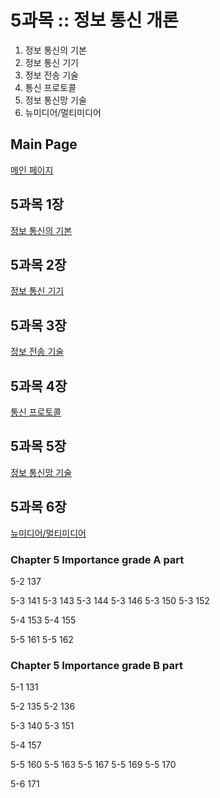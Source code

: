 # 5과목 :: 정보 통신 개론
1. 정보 통신의 기본
2. 정보 통신 기기
3. 정보 전송 기술
4. 통신 프로토콜
5. 정보 통신망 기술
6. 뉴미디어/멀티미디어


## Main Page
[메인 페이지](https://github.com/JuNijen/Industrial-Engineer-Information-Processing/wiki/0_Main-Page)

## 5과목 1장
[정보 통신의 기본](https://github.com/JuNijen/Industrial-Engineer-Information-Processing/wiki/5%EA%B3%BC%EB%AA%A9-1%EC%9E%A5---%EC%A0%95%EB%B3%B4-%ED%86%B5%EC%8B%A0%EC%9D%98-%EA%B8%B0%EB%B3%B8)

## 5과목 2장
[정보 통신 기기](https://github.com/JuNijen/Industrial-Engineer-Information-Processing/wiki/5%EA%B3%BC%EB%AA%A9-2%EC%9E%A5---%EC%A0%95%EB%B3%B4-%ED%86%B5%EC%8B%A0-%EA%B8%B0%EA%B8%B0)

## 5과목 3장
[정보 전송 기술](https://github.com/JuNijen/Industrial-Engineer-Information-Processing/wiki/5%EA%B3%BC%EB%AA%A9-3%EC%9E%A5---%EC%A0%95%EB%B3%B4-%EC%A0%84%EC%86%A1-%EA%B8%B0%EC%88%A0)

## 5과목 4장
[통신 프로토콜](https://github.com/JuNijen/Industrial-Engineer-Information-Processing/wiki/5%EA%B3%BC%EB%AA%A9-4%EC%9E%A5---%ED%86%B5%EC%8B%A0-%ED%94%84%EB%A1%9C%ED%86%A0%EC%BD%9C)

## 5과목 5장
[정보 통신망 기술](https://github.com/JuNijen/Industrial-Engineer-Information-Processing/wiki/5%EA%B3%BC%EB%AA%A9-5%EC%9E%A5---%EC%A0%95%EB%B3%B4-%ED%86%B5%EC%8B%A0%EB%A7%9D-%EA%B8%B0%EC%88%A0)

## 5과목 6장
[뉴미디어/멀티미디어](https://github.com/JuNijen/Industrial-Engineer-Information-Processing/wiki/5%EA%B3%BC%EB%AA%A9-6%EC%9E%A5---%EB%89%B4%EB%AF%B8%EB%94%94%EC%96%B4-%EB%A9%80%ED%8B%B0%EB%AF%B8%EB%94%94%EC%96%B4)


### Chapter 5 Importance grade A part
5-2 137

5-3 141
5-3 143
5-3 144
5-3 146
5-3 150
5-3 152

5-4 153
5-4 155

5-5 161
5-5 162

### Chapter 5 Importance grade B part
5-1 131

5-2 135
5-2 136

5-3 140
5-3 151

5-4 157

5-5 160
5-5 163
5-5 167
5-5 169
5-5 170

5-6 171